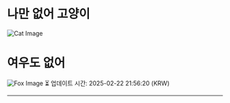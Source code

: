 
# 나만 없어 고양이

![Cat Image](https://cdn2.thecatapi.com/images/5s4.jpg)

# 여우도 없어
![Fox Image](https://randomfox.ca/images/111.jpg)
⏳ 업데이트 시간: 2025-02-22 21:56:20 (KRW)

---
